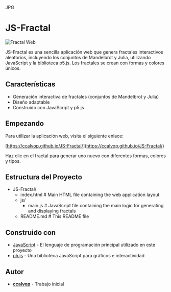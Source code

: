 JPG

# JS-Fractal

![Fractal Web](https://i.imgur.com/4egJN4s.png)

JS-Fractal es una sencilla aplicación web que genera fractales interactivos aleatorios, incluyendo los conjuntos de Mandelbrot y Julia, utilizando JavaScript y la biblioteca p5.js. Los fractales se crean con formas y colores únicos.

## Características

- Generación interactiva de fractales (conjuntos de Mandelbrot y Julia)
- Diseño adaptable
- Construido con JavaScript y p5.js

## Empezando

Para utilizar la aplicación web, visita el siguiente enlace:

[https://ccalvop.github.io/JS-Fractal/](https://ccalvop.github.io/JS-Fractal/)

Haz clic en el fractal para generar uno nuevo con diferentes formas, colores y tipos.

## Estructura del Proyecto

- JS-Fractal/
  - index.html # Main HTML file containing the web application layout
  - js/
    - main.js # JavaScript file containing the main logic for generating and displaying fractals
  - README.md # This README file

## Construido con

- [JavaScript](https://developer.mozilla.org/es/docs/Web/JavaScript) - El lenguaje de programación principal utilizado en este proyecto
- [p5.js](https://p5js.org/es/) - Una biblioteca JavaScript para gráficos e interactividad

## Autor

- **[ccalvop](https://github.com/ccalvop)** - Trabajo inicial
